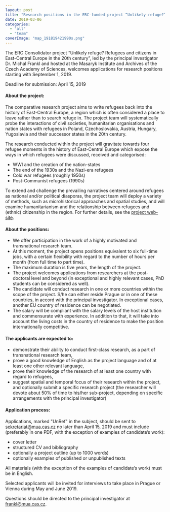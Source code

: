```yaml
---
layout: post
title: "Research positions in the ERC-funded project “Unlikely refuge?”"
date: 2019-03-06
categories: 
  - "all"
  - "team"
coverImage: "map_191819421990s.png"
---
```


The ERC Consolidator project “Unlikely refuge? Refugees and citizens in East-Central Europe in the 20th century”, led by the principal investigator Dr. Michal Frankl and hosted at the Masaryk Institute and Archives of the Czech Academy of Sciences, welcomes applications for research positions starting with September 1, 2019.

Deadline for submission: April 15, 2019

#### About the project:

The comparative research project aims to write refugees back into the history of East-Central Europe, a region which is often considered a place to leave rather than to search refuge in. The project team will systematically probe the interactions of civil societies, humanitarian organisations and nation states with refugees in Poland, Czechoslovakia, Austria, Hungary, Yugoslavia and their successor states in the 20th century.

The research conducted within the project will gravitate towards four refugee moments in the history of East-Central Europe which expose the ways in which refugees were discussed, received and categorised:

- WWI and the creation of the nation-states
- The end of the 1930s and the Nazi-era refugees
- Cold war refugees (roughly 1950s)
- Post-Communist refugees (1990s)

To extend and challenge the prevailing narratives centered around refugees as national and/or political diasporas, the project team will deploy a variety of methods, such as microhistorical approaches and spatial studies, and will examine humanitarianism and the relationship between refugees and (ethnic) citizenship in the region. For further details, see the [project web-site](https://www.unlikely-refuge.eu/).

#### About the positions:

- We offer participation in the work of a highly motivated and transnational research team.
- At this moment, the project opens positions equivalent to six full-time jobs, with a certain flexibility with regard to the number of hours per month (from full time to part time).
- The maximum duration is five years, the length of the project.
- The project welcomes applications from researchers at the post-doctoral level and beyond (in exceptional and highly relevant cases, PhD students can be considered as well).
- The candidate will conduct research in one or more countries within the scope of the project. S/he can either reside Prague or in one of these countries, in accord with the principal investigator. In exceptional cases, another EU country of residence can be negotiated.
- The salary will be compliant with the salary levels of the host institution and commensurate with experience. In addition to that, it will take into account the living costs in the country of residence to make the position internationally competitive.

#### The applicants are expected to:

- demonstrate their ability to conduct first-class research, as a part of transnational research team,
- prove a good knowledge of English as the project language and of at least one other relevant language,
- prove their knowledge of the research of at least one country with regard to refugees,
- suggest spatial and temporal focus of their research within the project, and optionally submit a specific research project (the researcher will devote about 50% of time to his/her sub-project, depending on specific arrangements with the principal investigator)

#### Application process:

Applications, marked "UnRef" in the subject, should be sent to [sekretariat@mua.cas.cz](mailto:sekretariat@mua.cas.cz) no later than April 15, 2019 and must include (preferably in one PDF, with the exception of examples of candidate’s work):

- cover letter
- structured CV and bibliography
- optionally a project outline (up to 1000 words)
- optionally examples of published or unpublished texts

All materials (with the exception of the examples of candidate’s work) must be in English.

Selected applicants will be invited for interviews to take place in Prague or Vienna during May and June 2019.

Questions should be directed to the principal investigator at [frankl@mua.cas.cz](mailto:frankl@mua.cas.cz).
